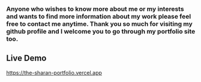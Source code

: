 ### Anyone who wishes to know more about me or my interests and wants to find more information about my work please feel free to contact me anytime. Thank you so much for visiting my github profile and I welcome you to go through my portfolio site too.

## Live Demo
https://the-sharan-portfolio.vercel.app
